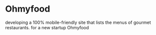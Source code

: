 # Ohmyfood
developing a  100% mobile-friendly site that lists the menus of gourmet restaurants. for a new startup Ohmyfood
